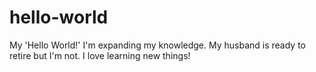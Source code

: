 # hello-world
My 'Hello World!'
I'm expanding my knowledge.  My husband is ready to retire but I'm not. 
I love learning new things!
